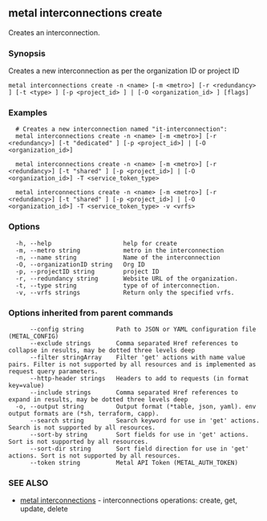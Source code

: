 ## metal interconnections create

Creates an interconnection.

### Synopsis

Creates a new interconnection as per the organization ID or project ID 

```
metal interconnections create -n <name> [-m <metro>] [-r <redundancy> ] [-t <type> ] [-p <project_id> ] | [-O <organization_id> ] [flags]
```

### Examples

```
  # Creates a new interconnection named "it-interconnection":
  metal interconnections create -n <name> [-m <metro>] [-r <redundancy>] [-t "dedicated" ] [-p <project_id>] | [-O <organization_id>]

  metal interconnections create -n <name> [-m <metro>] [-r <redundancy>] [-t "shared" ] [-p <project_id>] | [-O <organization_id>] -T <service_token_type>

  metal interconnections create -n <name> [-m <metro>] [-r <redundancy>] [-t "shared" ] [-p <project_id>] | [-O <organization_id>] -T <service_token_type> -v <vrfs>
```

### Options

```
  -h, --help                    help for create
  -m, --metro string            metro in the interconnection
  -n, --name string             Name of the interconnection
  -O, --organizationID string   Org ID
  -p, --projectID string        project ID
  -r, --redundancy string       Website URL of the organization.
  -t, --type string             type of of interconnection.
  -v, --vrfs strings            Return only the specified vrfs.
```

### Options inherited from parent commands

```
      --config string         Path to JSON or YAML configuration file (METAL_CONFIG)
      --exclude strings       Comma separated Href references to collapse in results, may be dotted three levels deep
      --filter stringArray    Filter 'get' actions with name value pairs. Filter is not supported by all resources and is implemented as request query parameters.
      --http-header strings   Headers to add to requests (in format key=value)
      --include strings       Comma separated Href references to expand in results, may be dotted three levels deep
  -o, --output string         Output format (*table, json, yaml). env output formats are (*sh, terraform, capp).
      --search string         Search keyword for use in 'get' actions. Search is not supported by all resources.
      --sort-by string        Sort fields for use in 'get' actions. Sort is not supported by all resources.
      --sort-dir string       Sort field direction for use in 'get' actions. Sort is not supported by all resources.
      --token string          Metal API Token (METAL_AUTH_TOKEN)
```

### SEE ALSO

* [metal interconnections](metal_interconnections.md)	 - interconnections operations: create, get, update, delete

